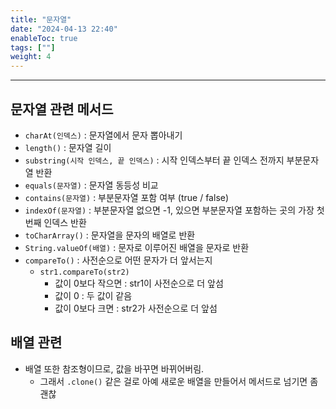 ```yaml
---
title: "문자열"
date: "2024-04-13 22:40"
enableToc: true
tags: [""]
weight: 4
---
```


<hr>

## 문자열 관련 메서드

- `charAt(인덱스)` : 문자열에서 문자 뽑아내기
- `length()` : 문자열 길이
- `substring(시작 인덱스, 끝 인덱스)`  : 시작 인덱스부터 끝 인덱스 전까지 부분문자열 반환
- `equals(문자열)` : 문자열 동등성 비교
- `contains(문자열)` : 부분문자열 포함 여부 (true / false)
- `indexOf(문자열)` : 부분문자열 없으면 -1, 있으면 부분문자열 포함하는 곳의 가장 첫번째 인덱스 반환
- `toCharArray()` : 문자열을 문자의 배열로 반환
- `String.valueOf(배열)` : 문자로 이루어진 배열을 문자로 반환
- `compareTo()` : 사전순으로 어떤 문자가 더 앞서는지
	- `str1.compareTo(str2)`
		- 값이 0보다 작으면 : str1이 사전순으로 더 앞섬
		- 값이 0 : 두 값이 같음
		- 값이 0보다 크면 : str2가 사전순으로 더 앞섬


## 배열 관련

- 배열 또한 참조형이므로, 값을 바꾸면 바뀌어버림.
	- 그래서 `.clone()` 같은 걸로 아예 새로운 배열을 만들어서 메서드로 넘기면 좀 괜찮
